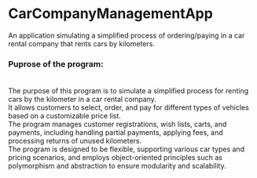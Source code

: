# CarCompanyManagementApp
An application simulating a simplified process of ordering/paying in a car rental company that rents cars by kilometers.


### Puprose of the program: <br /><br />
The purpose of this program is to simulate a simplified process for renting cars by the kilometer in a car rental company. <br />
It allows customers to select, order, and pay for different types of vehicles based on a customizable price list. <br />
The program manages customer registrations, wish lists, carts, and payments, including handling partial payments, applying fees, and processing returns of unused kilometers.<br />
The program is designed to be flexible, supporting various car types and pricing scenarios, and employs object-oriented principles such as polymorphism and abstraction to ensure modularity and scalability.
